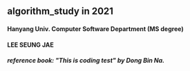 ## algorithm_study in 2021
#### Hanyang Univ. Computer Software Department (MS degree)
#### LEE SEUNG JAE 
##### reference book: "This is coding test" by Dong Bin Na. 
